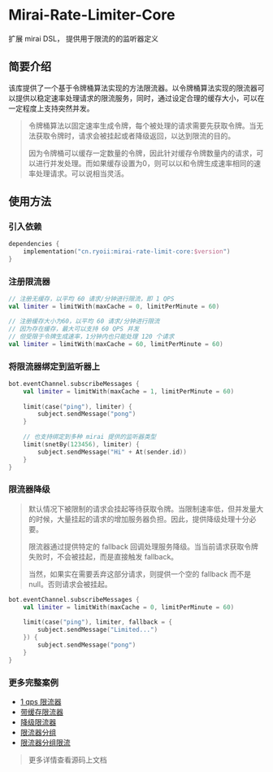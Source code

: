 # Mirai-Rate-Limiter-Core

扩展 mirai DSL， 提供用于限流的的监听器定义

## 简要介绍

该库提供了一个基于令牌桶算法实现的方法限流器。以令牌桶算法实现的限流器可以提供以稳定速率处理请求的限流服务，同时，通过设定合理的缓存大小，可以在一定程度上支持突然并发。

> 令牌桶算法以固定速率生成令牌，每个被处理的请求需要先获取令牌。当无法获取令牌时，请求会被挂起或者降级返回，以达到限流的目的。
>
> 因为令牌桶可以缓存一定数量的令牌，因此针对缓存令牌数量内的请求，可以进行并发处理。而如果缓存设置为0，则可以以和令牌生成速率相同的速率处理请求。可以说相当灵活。

## 使用方法

### 引入依赖

```kts
dependencies {
    implementation("cn.ryoii:mirai-rate-limit-core:$version")
}
```

### 注册限流器

```kotlin
// 注册无缓存，以平均 60 请求/分钟进行限流，即 1 QPS
val limiter = limitWith(maxCache = 0, limitPerMinute = 60)

// 注册缓存大小为60，以平均 60 请求/分钟进行限流
// 因为存在缓存，最大可以支持 60 QPS 并发
// 但受限于令牌生成速率，1分钟内也只能处理 120 个请求
val limiter = limitWith(maxCache = 60, limitPerMinute = 60)
```

### 将限流器绑定到监听器上

```kotlin
bot.eventChannel.subscribeMessages {
    val limiter = limitWith(maxCache = 1, limitPerMinute = 60)
    
    limit(case("ping"), limiter) {
        subject.sendMessage("pong")
    }
    
    // 也支持绑定到多种 mirai 提供的监听器类型
    limit(snetBy(123456), limiter) {
        subject.sendMessage("Hi" + At(sender.id))
    }
}
```

### 限流器降级

> 默认情况下被限制的请求会挂起等待获取令牌。当限制速率低，但并发量大的时候，大量挂起的请求的增加服务器负担。因此，提供降级处理十分必要。
> 
> 限流器通过提供特定的 fallback 回调处理服务降级。当当前请求获取令牌失败时，不会被挂起，而是直接触发 fallback。
> 
> 当然，如果实在需要丢弃这部分请求，则提供一个空的 fallback 而不是 null。否则请求会被挂起。

```kotlin
bot.eventChannel.subscribeMessages {
    val limiter = limitWith(maxCache = 0, limitPerMinute = 60)
    
    limit(case("ping"), limiter, fallback = {
        subject.sendMessage("Limited...")
    }) {
        subject.sendMessage("pong")
    }
}
```

### 更多完整案例
+ [1 qps 限流器](./src/test/kotlin/example/OncePerSecond.kt)
+ [带缓存限流器](./src/test/kotlin/example/CacheLimit.kt)
+ [降级限流器](./src/test/kotlin/example/LimitWithFallback.kt)
+ [限流器分组](./src/test/kotlin/example/LimitGroup.kt)
+ [限流器分组限流](./src/test/kotlin/example/CustomFallback.kt)

> 更多详情查看源码上文档